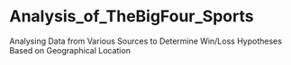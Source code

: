 # Analysis_of_TheBigFour_Sports
Analysing Data from Various Sources to Determine Win/Loss Hypotheses Based on Geographical Location
